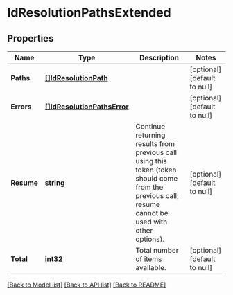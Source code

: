 # IdResolutionPathsExtended

## Properties
Name | Type | Description | Notes
------------ | ------------- | ------------- | -------------
**Paths** | [**[]IdResolutionPath**](IdResolutionPath.md) |  | [optional] [default to null]
**Errors** | [**[]IdResolutionPathsError**](IdResolutionPathsError.md) |  | [optional] [default to null]
**Resume** | **string** | Continue returning results from previous call using this token (token should come from the previous call, resume cannot be used with other options). | [optional] [default to null]
**Total** | **int32** | Total number of items available. | [optional] [default to null]

[[Back to Model list]](../README.md#documentation-for-models) [[Back to API list]](../README.md#documentation-for-api-endpoints) [[Back to README]](../README.md)


